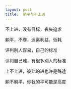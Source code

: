 ```yaml
---
layout: post
title:  躺平与不上进
---
```


不上进，没有目标，丧失追求

躺平，不卷，远离利益，低耗

评判别人容易，自己的标准

评判自己难，有很多别人的标准

上不上进，彼此的进也许是殊途

躺不躺平，你我的平可能是高度